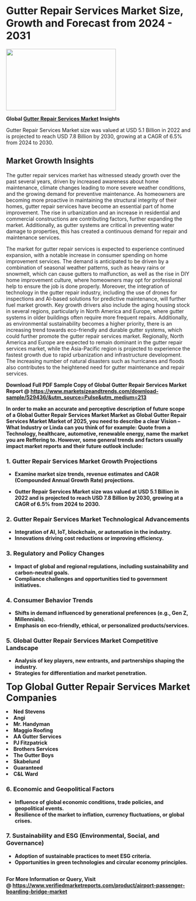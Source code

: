 <H1>Gutter Repair Services Market Size, Growth and Forecast from 2024 - 2031</H1><img class="aligncenter size-medium wp-image-584254" src="https://thirdeyenews.in/wp-content/uploads/2024/09/Global-Market-Research-300x168.jpeg" alt="" width="300" height="168" /><p><strong>Global&nbsp;<a href="https://www.marketsizeandtrends.com/download-sample/529436/&amp;utm_source=Pulse&amp;utm_medium=213">Gutter Repair Services Market</a> Insights</strong></p><p>Gutter Repair Services Market size was valued at USD 5.1 Billion in 2022 and is projected to reach USD 7.8 Billion by 2030, growing at a CAGR of 6.5% from 2024 to 2030.</p><p><h2>Market Growth Insights</h2> <p>The gutter repair services market has witnessed steady growth over the past several years, driven by increased awareness about home maintenance, climate changes leading to more severe weather conditions, and the growing demand for preventive maintenance. As homeowners are becoming more proactive in maintaining the structural integrity of their homes, gutter repair services have become an essential part of home improvement. The rise in urbanization and an increase in residential and commercial constructions are contributing factors, further expanding the market. Additionally, as gutter systems are critical in preventing water damage to properties, this has created a continuous demand for repair and maintenance services.</p> <p><strong></strong></p> <p>The market for gutter repair services is expected to experience continued expansion, with a notable increase in consumer spending on home improvement services. The demand is anticipated to be driven by a combination of seasonal weather patterns, such as heavy rains or snowmelt, which can cause gutters to malfunction, as well as the rise in DIY home improvement culture, where homeowners may opt for professional help to ensure the job is done properly. Moreover, the integration of technology in the gutter repair industry, including the use of drones for inspections and AI-based solutions for predictive maintenance, will further fuel market growth. Key growth drivers also include the aging housing stock in several regions, particularly in North America and Europe, where gutter systems in older buildings often require more frequent repairs. Additionally, as environmental sustainability becomes a higher priority, there is an increasing trend towards eco-friendly and durable gutter systems, which could further promote the gutter repair services market. Regionally, North America and Europe are expected to remain dominant in the gutter repair services market, while the Asia-Pacific region is projected to experience the fastest growth due to rapid urbanization and infrastructure development. The increasing number of natural disasters such as hurricanes and floods also contributes to the heightened need for gutter maintenance and repair services. <strong></p><p><span class=""><strong>Download Full PDF Sample Copy of Global Gutter Repair Services Market Report</strong> @ <a href="https://www.marketsizeandtrends.com/download-sample/529436/&amp;utm_source=Pulse&amp;utm_medium=213" target="_blank">https://www.marketsizeandtrends.com/download-sample/529436/&amp;utm_source=Pulse&amp;utm_medium=213</a></span></p><p>In order to make an accurate and perceptive description of future scope of a Global&nbsp;Gutter Repair Services Market Market as Global&nbsp;Gutter Repair Services Market Market of 2025, you need to describe a clear Vision &ndash; What Industry or Linda can you think of for example: Quote from a Technology, healthcare, automotive, renewable energy, name the market you are Reffering to. However, some general trends and factors usually impact market reports and their future outlook include:</p><h3>1.&nbsp;<strong>Gutter Repair Services Market Growth Projections</strong></h3><ul><li>Examine market size trends, revenue estimates and CAGR (Compounded Annual Growth Rate) projections.</li><li><p>Gutter Repair Services Market size was valued at USD 5.1 Billion in 2022 and is projected to reach USD 7.8 Billion by 2030, growing at a CAGR of 6.5% from 2024 to 2030.</p></li></ul><h3>2.&nbsp;<strong>Gutter Repair Services Market Technological Advancements</strong></h3><ul><li>Integration of AI, IoT, blockchain, or automation in the industry.</li><li>Innovations driving cost reductions or improving efficiency.</li></ul><h3>3.&nbsp;<strong>Regulatory and Policy Changes</strong></h3><ul><li>Impact of global and regional regulations, including sustainability and carbon-neutral goals.</li><li>Compliance challenges and opportunities tied to government initiatives.</li></ul><h3>4.&nbsp;<strong>Consumer Behavior Trends</strong></h3><ul><li>Shifts in demand influenced by generational preferences (e.g., Gen Z, Millennials).</li><li>Emphasis on eco-friendly, ethical, or personalized products/services.</li></ul><h3>5.&nbsp;<strong>Global Gutter Repair Services Market Competitive Landscape</strong></h3><ul><li>Analysis of key players, new entrants, and partnerships shaping the industry.</li><li>Strategies for differentiation and market penetration.</li></ul><p data-pm-slice="1 1 []"><span style="color: inherit; font-family: inherit; font-size: 25px;">Top Global Gutter Repair Services Market Companies</span></p><div class="" data-test-id=""><p><li>Ned Stevens</li><li> Angi</li><li> Mr. Handyman</li><li> Maggio Roofing</li><li> AA Gutter Services</li><li> PJ Fitzpatrick</li><li> Brothers Services</li><li> The Gutter Boys</li><li> Skabelund</li><li> Guaranteed</li><li> C&L Ward</li></p></div><h3>6.&nbsp;<strong>Economic and Geopolitical Factors</strong></h3><ul><li>Influence of global economic conditions, trade policies, and geopolitical events.</li><li>Resilience of the market to inflation, currency fluctuations, or global crises.</li></ul><h3>7.&nbsp;<strong>Sustainability and ESG (Environmental, Social, and Governance)</strong></h3><ul><li>Adoption of sustainable practices to meet ESG criteria.</li><li>Opportunities in green technologies and circular economy principles.</li></ul><h2><strong style="font-size: 14px;">For More Information or Query, Visit @&nbsp;</strong><a style="background-color: #ffffff; font-size: 14px;" href="https://www.marketsizeandtrends.com/report/gutter-repair-services-market/" target="_blank">https://www.verifiedmarketreports.com/product/airport-passenger-boarding-bridge-market</a></h2>
